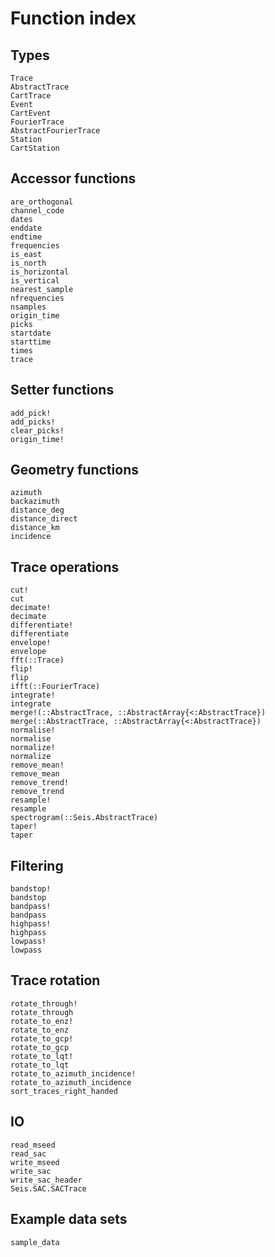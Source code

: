 # Function index

## Types

```@docs
Trace
AbstractTrace
CartTrace
Event
CartEvent
FourierTrace
AbstractFourierTrace
Station
CartStation
```

## Accessor functions
```@docs
are_orthogonal
channel_code
dates
enddate
endtime
frequencies
is_east
is_north
is_horizontal
is_vertical
nearest_sample
nfrequencies
nsamples
origin_time
picks
startdate
starttime
times
trace
```

## Setter functions
```@docs
add_pick!
add_picks!
clear_picks!
origin_time!
```

## Geometry functions
```@docs
azimuth
backazimuth
distance_deg
distance_direct
distance_km
incidence
```

## Trace operations
```@docs
cut!
cut
decimate!
decimate
differentiate!
differentiate
envelope!
envelope
fft(::Trace)
flip!
flip
ifft(::FourierTrace)
integrate!
integrate
merge!(::AbstractTrace, ::AbstractArray{<:AbstractTrace})
merge(::AbstractTrace, ::AbstractArray{<:AbstractTrace})
normalise!
normalise
normalize!
normalize
remove_mean!
remove_mean
remove_trend!
remove_trend
resample!
resample
spectrogram(::Seis.AbstractTrace)
taper!
taper
```

## Filtering
```@docs
bandstop!
bandstop
bandpass!
bandpass
highpass!
highpass
lowpass!
lowpass
```

## Trace rotation
```@docs
rotate_through!
rotate_through
rotate_to_enz!
rotate_to_enz
rotate_to_gcp!
rotate_to_gcp
rotate_to_lqt!
rotate_to_lqt
rotate_to_azimuth_incidence!
rotate_to_azimuth_incidence
sort_traces_right_handed
```

## IO
```@docs
read_mseed
read_sac
write_mseed
write_sac
write_sac_header
Seis.SAC.SACTrace
```

## Example data sets
```@docs
sample_data
```
